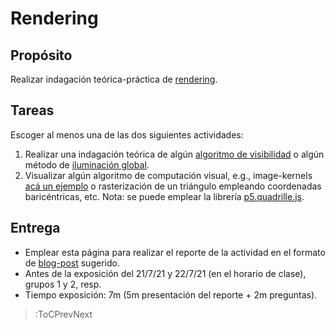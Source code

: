 # Rendering

## Propósito

Realizar indagación teórica-práctica de [rendering](https://visualcomputing.github.io/Rendering).

## Tareas

Escoger al menos una de las dos siguientes actividades:

1. Realizar una indagación teórica de algún [algoritmo de visibilidad](https://en.wikipedia.org/wiki/Hidden-surface_determination) o algún método de [iluminación global](https://en.wikipedia.org/wiki/Global_illumination#List_of_methods).
2. Visualizar algún algoritmo de computación visual, e.g., image-kernels [acá un ejemplo](https://setosa.io/ev/image-kernels/) o rasterización de un triángulo empleando coordenadas baricéntricas, etc. Nota: se puede emplear la librería [p5.quadrille.js](https://objetos.github.io/p5.quadrille.js/).

## Entrega

* Emplear esta página para realizar el reporte de la actividad en el formato de [blog-post](/#grading) sugerido.
* Antes de la exposición del 21/7/21 y 22/7/21 (en el horario de clase), grupos 1 y 2, resp.
* Tiempo exposición: 7m (5m presentación del reporte + 2m preguntas).

> :ToCPrevNext